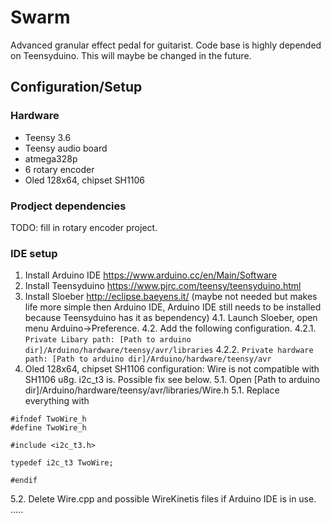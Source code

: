 # Swarm
Advanced granular effect pedal for guitarist. Code base is highly depended on Teensyduino. This will maybe be changed in the future.

## Configuration/Setup

### Hardware
* Teensy 3.6
* Teensy audio board
* atmega328p
* 6 rotary encoder
* Oled 128x64, chipset SH1106

### Prodject dependencies

TODO: fill in rotary encoder project.


### IDE setup
1. Install Arduino IDE https://www.arduino.cc/en/Main/Software
2. Install Teensyduino https://www.pjrc.com/teensy/teensyduino.html
3. Install Sloeber http://eclipse.baeyens.it/ (maybe not needed but makes life more simple then Arduino IDE, Arduino IDE still needs to be installed because Teensyduino has it as bependency)
4.1. Launch Sloeber, open menu Arduino->Preference.
4.2. Add the following configuration.
4.2.1. ```Private Libary path: [Path to arduino dir]/Arduino/hardware/teensy/avr/libraries```
4.2.2. ```Private hardware path: [Path to arduino dir]/Arduino/hardware/teensy/avr```
5. Oled 128x64, chipset SH1106 configuration: Wire is not compatible with SH1106 u8g. i2c_t3 is. Possible fix see below.
5.1. Open [Path to arduino dir]/Arduino/hardware/teensy/avr/libraries/Wire.h
5.1. Replace everything with 
```
#ifndef TwoWire_h
#define TwoWire_h

#include <i2c_t3.h>

typedef i2c_t3 TwoWire;

#endif
```
5.2. Delete Wire.cpp and possible WireKinetis files if Arduino IDE is in use.
.....

